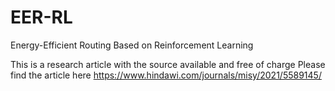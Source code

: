 # EER-RL
Energy-Efficient Routing Based on Reinforcement Learning

This is a research article with the source available and free of charge
Please find the article here https://www.hindawi.com/journals/misy/2021/5589145/
